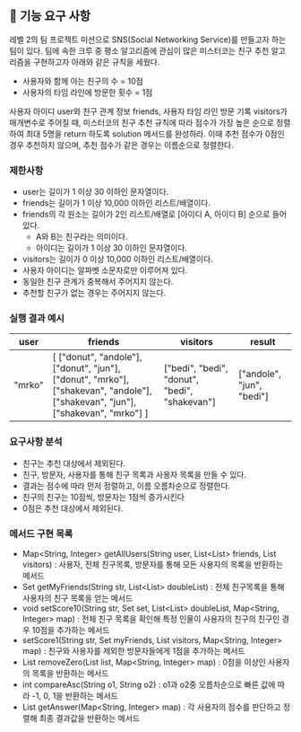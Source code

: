 ## 🚀 기능 요구 사항

레벨 2의 팀 프로젝트 미션으로 SNS(Social Networking Service)를 만들고자 하는 팀이 있다. 팀에 속한 크루 중 평소 알고리즘에 관심이 많은 미스터코는 친구 추천 알고리즘을 구현하고자 아래와 같은 규칙을 세웠다.

- 사용자와 함께 아는 친구의 수 = 10점 
- 사용자의 타임 라인에 방문한 횟수 = 1점

사용자 아이디 user와 친구 관계 정보 friends, 사용자 타임 라인 방문 기록 visitors가 매개변수로 주어질 때, 미스터코의 친구 추천 규칙에 따라 점수가 가장 높은 순으로 정렬하여 최대 5명을 return 하도록 solution 메서드를 완성하라. 이때 추천 점수가 0점인 경우 추천하지 않으며, 추천 점수가 같은 경우는 이름순으로 정렬한다.

### 제한사항

- user는 길이가 1 이상 30 이하인 문자열이다.
- friends는 길이가 1 이상 10,000 이하인 리스트/배열이다.
- friends의 각 원소는 길이가 2인 리스트/배열로 [아이디 A, 아이디 B] 순으로 들어있다.
  - A와 B는 친구라는 의미이다.
  - 아이디는 길이가 1 이상 30 이하인 문자열이다.
- visitors는 길이가 0 이상 10,000 이하인 리스트/배열이다.
- 사용자 아이디는 알파벳 소문자로만 이루어져 있다.
- 동일한 친구 관계가 중복해서 주어지지 않는다.
- 추천할 친구가 없는 경우는 주어지지 않는다.

### 실행 결과 예시

| user | friends | visitors | result |
| --- | --- | --- | --- |
| "mrko" | [ ["donut", "andole"], ["donut", "jun"], ["donut", "mrko"], ["shakevan", "andole"], ["shakevan", "jun"], ["shakevan", "mrko"] ] | ["bedi", "bedi", "donut", "bedi", "shakevan"] | ["andole", "jun", "bedi"] |

### 요구사항 분석
- 친구는 추천 대상에서 제외된다.
- 친구, 방문자, 사용자를 통해 친구 목록과 사용자 목록을 만들 수 있다.
- 결과는 점수에 따라 먼저 정렬하고, 이름 오름차순으로 정렬한다.
- 친구의 친구는 10점씩, 방문자는 1점씩 증가시킨다
- 0점은 추천 대상에서 제외된다.


### 메서드 구현 목록
- Map<String, Integer> getAllUsers(String user, List<List<String>> friends, List<String> visitors) : 사용자, 전체 친구목록, 방문자를 통해 모든 사용자의 목록을 반환하는 메서드
- Set<String> getMyFriends(String str, List<List<String>> doubleList) : 전체 친구목록을 통해 사용자의 친구 목록을 얻는 메서드
- void setScore10(String str, Set<String> set, List<List<String>> doubleList, Map<String, Integer> map) : 전체 친구 목록을 확인해 특정 인물이 사용자의 친구의 친구인 경우 10점을 추가하는 메서드
- setScore1(String str, Set<String> myFriends, List<String> visitors, Map<String, Integer> map) : 친구와 사용자를 제외한 방문자들에게 1점을 추가하는 메서드
- List<String> removeZero(List<String> list, Map<String, Integer> map) : 0점을 이상인 사용자의 목록을  반환하는 메서드
- int compareAsc(String o1, String o2) : o1과 o2중 오름차순으로 빠른 값에 따라 -1, 0, 1을 반환하는 메서드
- List<String> getAnswer(Map<String, Integer> map) : 각 사용자의 점수를 판단하고 정렬해 최종 결과값을 반환하는 메서드